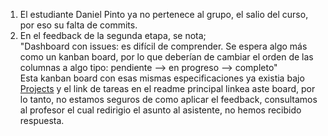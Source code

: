 1. El estudiante Daniel Pinto ya no pertenece al grupo, el salio del curso, por eso su falta de commits.
2. En el feedback de la segunda etapa, se nota;   
"Dashboard con issues: es difícil de comprender. Se espera algo más como un kanban board, por lo que deberían de cambiar el orden de las columnas a algo tipo: pendiente --> en progreso --> completo"   
Esta kanban board con esas mismas especificaciones ya existia bajo [Projects](https://github.com/ECCIUCRLQ/proyecto-equipo/projects/1) y el link de tareas en el readme principal linkea aste board, por lo tanto, no estamos seguros de como aplicar el feedback, consultamos al profesor el cual redirigio el asunto al asistente, no hemos recibido respuesta.
